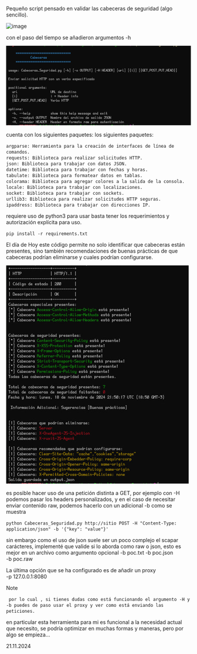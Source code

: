Pequeño script pensado en validar las cabeceras de seguridad (algo sencillo). 

![image](https://github.com/apuromafo/Repositorio_Python/assets/23161917/681ad0e8-d176-41db-88f5-bcb8ceaf458a)

con el paso del tiempo se añadieron argumentos -h 


![[Pasted image 20241118184355.png]](img%2FPasted%20image%2020241118184355.png)


cuenta con los siguientes paquetes:
los siguientes paquetes:

```
argparse: Herramienta para la creación de interfaces de línea de comandos.
requests: Biblioteca para realizar solicitudes HTTP.
json: Biblioteca para trabajar con datos JSON.
datetime: Biblioteca para trabajar con fechas y horas.
tabulate: Biblioteca para formatear datos en tablas.
colorama: Biblioteca para agregar colores a la salida de la consola.
locale: Biblioteca para trabajar con localizaciones.
socket: Biblioteca para trabajar con sockets.
urllib3: Biblioteca para realizar solicitudes HTTP seguras.
ipaddress: Biblioteca para trabajar con direcciones IP.

```

requiere uso de python3 
para usar basta tener los requerimientos y autorización explícita para uso.
```
pip install -r requirements.txt
```

El día de Hoy este código permite no solo identificar que cabeceras están presentes, sino también recomendaciones de buenas prácticas de que cabeceras podrían eliminarse y cuales podrían configurarse.

![[demo1.jpg]](img/demo1.jpg) 


es posible hacer uso de una petición distinta a GET, por ejemplo con -H podemos pasar los headers personalizados, y en el caso de necesitar enviar contenido raw, podemos hacerlo con un adicional -b como se muestra 
```
python Cabeceras_Seguridad.py http://sitio POST -H "Content-Type: application/json" -b '{"key": "value"}'
```
sin embargo como el uso de json suele ser un poco complejo el scapar carácteres, implementé que valide si lo aborda como raw o json, esto es mejor en un archivo como argumento opcional
 -b poc.txt
  -b poc.json  
   -b poc.raw  
 
 La última opción que se ha configurado es de añadir un proxy  
  -p 127.0.0.1:8080

> [!NOTE]
>      por lo cual , si tienes dudas como está funcionando el argumento -H y -b puedes de paso usar el proxy y ver como está enviando las peticiones.

en particular esta herramienta para mi es funcional a la necesidad actual que necesito, se podría optimizar en muchas formas y maneras, pero por algo se empieza...


 
  21.11.2024






